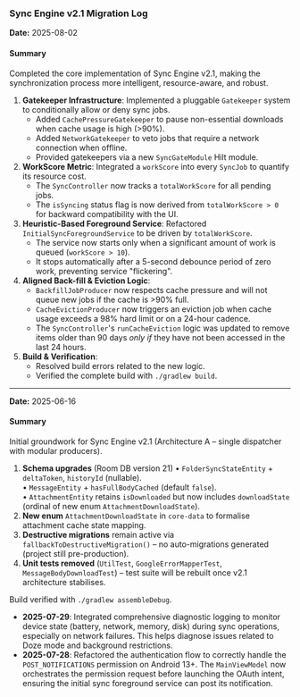 ### Sync Engine v2.1 Migration Log

**Date:** 2025-08-02

#### Summary
Completed the core implementation of Sync Engine v2.1, making the synchronization process more intelligent, resource-aware, and robust.

1.  **Gatekeeper Infrastructure**: Implemented a pluggable `Gatekeeper` system to conditionally allow or deny sync jobs.
    *   Added `CachePressureGatekeeper` to pause non-essential downloads when cache usage is high (>90%).
    *   Added `NetworkGatekeeper` to veto jobs that require a network connection when offline.
    *   Provided gatekeepers via a new `SyncGateModule` Hilt module.
2.  **WorkScore Metric**: Integrated a `workScore` into every `SyncJob` to quantify its resource cost.
    *   The `SyncController` now tracks a `totalWorkScore` for all pending jobs.
    *   The `isSyncing` status flag is now derived from `totalWorkScore > 0` for backward compatibility with the UI.
3.  **Heuristic-Based Foreground Service**: Refactored `InitialSyncForegroundService` to be driven by `totalWorkScore`.
    *   The service now starts only when a significant amount of work is queued (`workScore > 10`).
    *   It stops automatically after a 5-second debounce period of zero work, preventing service "flickering".
4.  **Aligned Back-fill & Eviction Logic**:
    *   `BackfillJobProducer` now respects cache pressure and will not queue new jobs if the cache is >90% full.
    *   `CacheEvictionProducer` now triggers an eviction job when cache usage exceeds a 98% hard limit or on a 24-hour cadence.
    *   The `SyncController`'s `runCacheEviction` logic was updated to remove items older than 90 days *only if* they have not been accessed in the last 24 hours.
5.  **Build & Verification**:
    *   Resolved build errors related to the new logic.
    *   Verified the complete build with `./gradlew build`.

---

**Date:** 2025-06-16

#### Summary
Initial groundwork for Sync Engine v2.1 (Architecture A – single dispatcher with modular producers).

1. **Schema upgrades** (Room DB version 21)
   • `FolderSyncStateEntity` + `deltaToken`, `historyId` (nullable).  
   • `MessageEntity` + `hasFullBodyCached` (default `false`).  
   • `AttachmentEntity` retains `isDownloaded` but now includes `downloadState` (ordinal of new enum `AttachmentDownloadState`).
2. **New enum** `AttachmentDownloadState` in `core-data` to formalise attachment cache state mapping.
3. **Destructive migrations** remain active via `fallbackToDestructiveMigration()` – no auto-migrations generated (project still pre-production).
4. **Unit tests removed** (`UtilTest`, `GoogleErrorMapperTest`, `MessageBodyDownloadTest`) – test suite will be rebuilt once v2.1 architecture stabilises.

Build verified with `./gradlew assembleDebug`.

- **2025-07-29**: Integrated comprehensive diagnostic logging to monitor device state (battery, network, memory, disk) during sync operations, especially on network failures. This helps diagnose issues related to Doze mode and background restrictions.
- **2025-07-28**: Refactored the authentication flow to correctly handle the `POST_NOTIFICATIONS` permission on Android 13+. The `MainViewModel` now orchestrates the permission request before launching the OAuth intent, ensuring the initial sync foreground service can post its notification. 